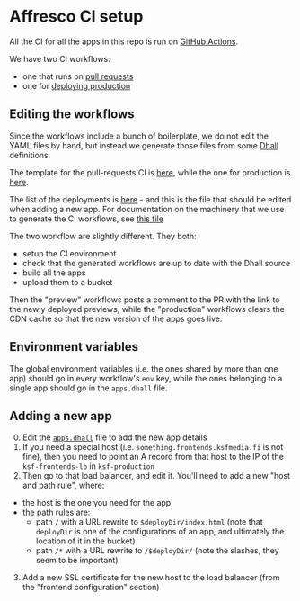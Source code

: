 # Affresco CI setup

All the CI for all the apps in this repo is run on [GitHub Actions](https://github.com/features/actions).

We have two CI workflows:
- one that runs on [pull requests](../.github/previews.yml)
- one for [deploying production](../.github/production.yml)

## Editing the workflows

Since the workflows include a bunch of boilerplate, we do not edit the YAML files
by hand, but instead we generate those files from some [Dhall](https://dhall-lang.org) definitions.

The template for the pull-requests CI is [here](./ci-pull-request.dhall), while
the one for production is [here](./ci-master.dhall).

The list of the deployments is [here](./apps.dhall) - and this is the file that
should be edited when adding a new app. For documentation on the machinery that we
use to generate the CI workflows, see [this file](./workflows.dhall)

The two workflow are slightly different. They both:
- setup the CI environment
- check that the generated workflows are up to date with the Dhall source
- build all the apps
- upload them to a bucket

Then the "preview" workflows posts a comment to the PR with the link to the newly
deployed previews, while the "production" workflows clears the CDN cache so that
the new version of the apps goes live.

## Environment variables

The global environment variables (i.e. the ones shared by more than one app)
should go in every workflow's `env` key, while the ones belonging to a single app
should go in the `apps.dhall` file.

## Adding a new app

0. Edit the [`apps.dhall`](./apps.dhall) file to add the new app details
1. If you need a special host (i.e. `something.frontends.ksfmedia.fi` is not fine),
   then you need to point an A record from that host to the IP of the `ksf-frontends-lb` in `ksf-production`
2. Then go to that load balancer, and edit it. You'll need to add a new "host and path rule", where:
  - the host is the one you need for the app
  - the path rules are:
    - path `/` with a URL rewrite to `$deployDir/index.html` (note that `deployDir` is one of the configurations of an app, and ultimately the location of it in the bucket)
    - path `/*` with a URL rewrite to `/$deployDir/` (note the slashes, they seem to be important)
3. Add a new SSL certificate for the new host to the load balancer (from the "frontend configuration" section)